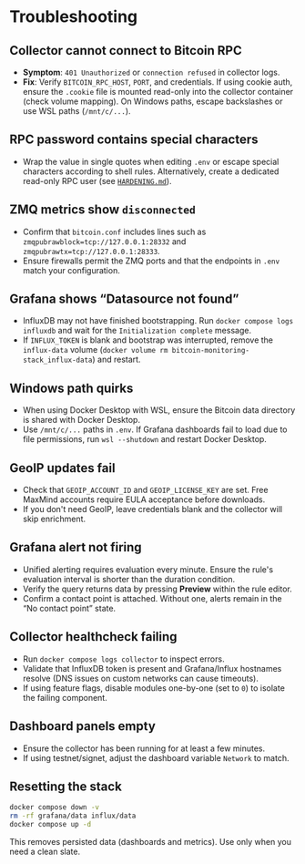 # Troubleshooting

## Collector cannot connect to Bitcoin RPC

- **Symptom**: `401 Unauthorized` or `connection refused` in collector logs.
- **Fix**: Verify `BITCOIN_RPC_HOST`, `PORT`, and credentials. If using cookie auth, ensure the `.cookie` file is mounted read-only into the collector container (check volume mapping). On Windows paths, escape backslashes or use WSL paths (`/mnt/c/...`).

## RPC password contains special characters

- Wrap the value in single quotes when editing `.env` or escape special characters according to shell rules. Alternatively, create a dedicated read-only RPC user (see [`HARDENING.md`](HARDENING.md)).

## ZMQ metrics show `disconnected`

- Confirm that `bitcoin.conf` includes lines such as `zmqpubrawblock=tcp://127.0.0.1:28332` and `zmqpubrawtx=tcp://127.0.0.1:28333`.
- Ensure firewalls permit the ZMQ ports and that the endpoints in `.env` match your configuration.

## Grafana shows “Datasource not found”

- InfluxDB may not have finished bootstrapping. Run `docker compose logs influxdb` and wait for the `Initialization complete` message.
- If `INFLUX_TOKEN` is blank and bootstrap was interrupted, remove the `influx-data` volume (`docker volume rm bitcoin-monitoring-stack_influx-data`) and restart.

## Windows path quirks

- When using Docker Desktop with WSL, ensure the Bitcoin data directory is shared with Docker Desktop.
- Use `/mnt/c/...` paths in `.env`. If Grafana dashboards fail to load due to file permissions, run `wsl --shutdown` and restart Docker Desktop.

## GeoIP updates fail

- Check that `GEOIP_ACCOUNT_ID` and `GEOIP_LICENSE_KEY` are set. Free MaxMind accounts require EULA acceptance before downloads.
- If you don't need GeoIP, leave credentials blank and the collector will skip enrichment.

## Grafana alert not firing

- Unified alerting requires evaluation every minute. Ensure the rule's evaluation interval is shorter than the duration condition.
- Verify the query returns data by pressing **Preview** within the rule editor.
- Confirm a contact point is attached. Without one, alerts remain in the “No contact point” state.

## Collector healthcheck failing

- Run `docker compose logs collector` to inspect errors.
- Validate that InfluxDB token is present and Grafana/Influx hostnames resolve (DNS issues on custom networks can cause timeouts).
- If using feature flags, disable modules one-by-one (set to `0`) to isolate the failing component.

## Dashboard panels empty

- Ensure the collector has been running for at least a few minutes.
- If using testnet/signet, adjust the dashboard variable `Network` to match.

## Resetting the stack

```bash
docker compose down -v
rm -rf grafana/data influx/data
docker compose up -d
```

This removes persisted data (dashboards and metrics). Use only when you need a clean slate.
